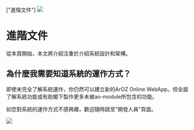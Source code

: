 ["進階文件"]
<img class="ts fluid image" src="img/advdoc.png">
# 進階文件
從本頁開始，本文將介紹注重於介紹系統設計和架構。

## 為什麼我需要知道系統的運作方式？
即使未完全了解系統運作，你仍然可以建立新的ArOZ Online WebApp。但全面了解系統功能或有助閣下製作更多未被ao-module所包含的功能。

如您對系統的運作方式不感興趣，歡迎隨時跳至"開發人員"頁面。

![](img/5/advdoc.png)